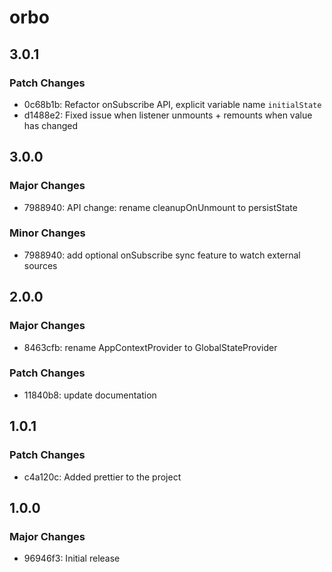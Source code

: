 # orbo

## 3.0.1

### Patch Changes

- 0c68b1b: Refactor onSubscribe API, explicit variable name `initialState`
- d1488e2: Fixed issue when listener unmounts + remounts when value has changed

## 3.0.0

### Major Changes

- 7988940: API change: rename cleanupOnUnmount to persistState

### Minor Changes

- 7988940: add optional onSubscribe sync feature to watch external sources

## 2.0.0

### Major Changes

- 8463cfb: rename AppContextProvider to GlobalStateProvider

### Patch Changes

- 11840b8: update documentation

## 1.0.1

### Patch Changes

- c4a120c: Added prettier to the project

## 1.0.0

### Major Changes

- 96946f3: Initial release
